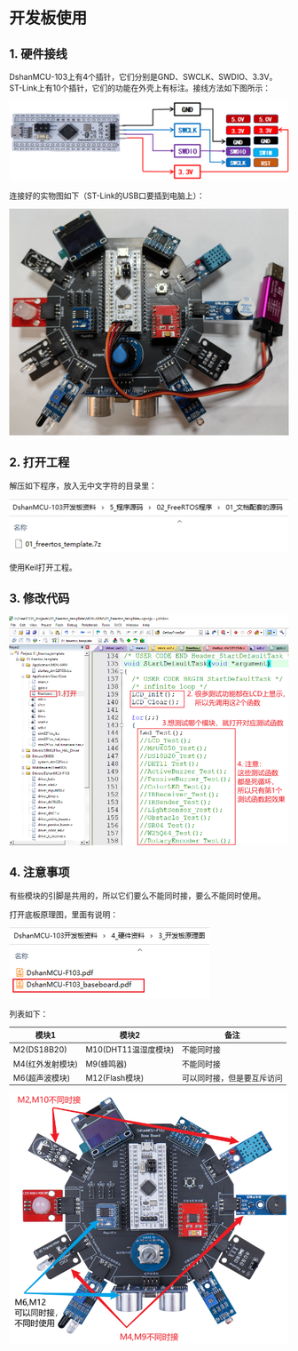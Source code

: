 # 开发板使用

## 1. 硬件接线

DshanMCU-103上有4个插针，它们分别是GND、SWCLK、SWDIO、3.3V。ST-Link上有10个插针，它们的功能在外壳上有标注。接线方法如下图所示：

![image-20230821111746356](pic/03_connect_stlink.png)

连接好的实物图如下（ST-Link的USB口要插到电脑上）：

![image-20230821112512056](pic/04_connected_stlink.png)



## 2. 打开工程

解压如下程序，放入无中文字符的目录里：

![image-20230821111946452](pic/05_template.png)

使用Keil打开工程。



## 3. 修改代码

![image-20230821112933583](pic/06_modiy_test_code.png)





## 4. 注意事项

有些模块的引脚是共用的，所以它们要么不能同时接，要么不能同时使用。

打开底板原理图，里面有说明：

![image-20230821113453804](pic/07_base_board_sch.png)

列表如下：

| 模块1            | 模块2                | 备注                       |
| ---------------- | -------------------- | -------------------------- |
| M2(DS18B20)      | M10(DHT11温湿度模块) | 不能同时接                 |
| M4(红外发射模块) | M9(蜂鸣器)           | 不能同时接                 |
| M6(超声波模块)   | M12(Flash模块)       | 可以同时接，但是要互斥访问 |

![image-20230821114731286](pic/08_module_can_not_both_use.png)

